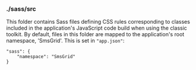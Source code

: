 ### ./sass/src

This folder contains Sass files defining CSS rules corresponding to classes
included in the application's JavaScript code build when using the classic toolkit.
By default, files in this folder are mapped to the application's root namespace, 'SmsGrid'.
This is set in `"app.json"`:

    "sass": {
        "namespace": "SmsGrid"
    }